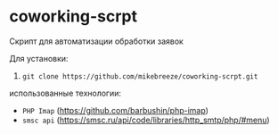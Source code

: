 # coworking-scrpt
Скрипт для автоматизации обработки заявок

Для установки:
1) `git clone https://github.com/mikebreeze/coworking-scrpt.git`

использованные технологии:
* `PHP Imap` (https://github.com/barbushin/php-imap)
* `smsc api` (https://smsc.ru/api/code/libraries/http_smtp/php/#menu)
